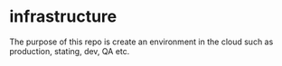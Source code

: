 # infrastructure
The purpose of this repo is create an environment in the cloud such as production, stating, dev, QA etc. 
